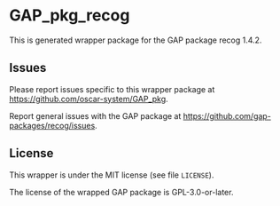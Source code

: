 # GAP_pkg_recog

This is generated wrapper package for the GAP package recog 1.4.2.

## Issues

Please report issues specific to this wrapper package at <https://github.com/oscar-system/GAP_pkg>.

Report general issues with the GAP package at <https://github.com/gap-packages/recog/issues>.

## License

This wrapper is under the MIT license (see file `LICENSE`).

The license of the wrapped GAP package is GPL-3.0-or-later.
